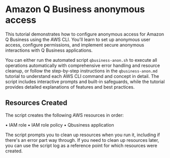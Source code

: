 # Amazon Q Business anonymous access

This tutorial demonstrates how to configure anonymous access for Amazon Q Business using the AWS CLI. You'll learn to set up anonymous user access, configure permissions, and implement secure anonymous interactions with Q Business applications.

You can either run the automated script `qbusiness-anon.sh` to execute all operations automatically with comprehensive error handling and resource cleanup, or follow the step-by-step instructions in the `qbusiness-anon.md` tutorial to understand each AWS CLI command and concept in detail. The script includes interactive prompts and built-in safeguards, while the tutorial provides detailed explanations of features and best practices.

## Resources Created

The script creates the following AWS resources in order:

• IAM role
• IAM role policy
• Qbusiness application

The script prompts you to clean up resources when you run it, including if there's an error part way through. If you need to clean up resources later, you can use the script log as a reference point for which resources were created.